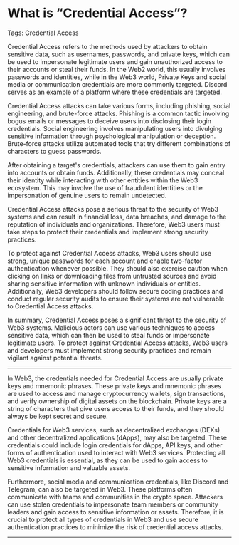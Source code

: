 # What is “Credential Access”?

Tags: Credential Access

Credential Access refers to the methods used by attackers to obtain sensitive data, such as usernames, passwords, and private keys, which can be used to impersonate legitimate users and gain unauthorized access to their accounts or steal their funds. In the Web2 world, this usually involves passwords and identities, while in the Web3 world, Private Keys and social media or communication credentials are more commonly targeted. Discord serves as an example of a platform where these credentials are targeted.

Credential Access attacks can take various forms, including phishing, social engineering, and brute-force attacks. Phishing is a common tactic involving bogus emails or messages to deceive users into disclosing their login credentials. Social engineering involves manipulating users into divulging sensitive information through psychological manipulation or deception. Brute-force attacks utilize automated tools that try different combinations of characters to guess passwords.

After obtaining a target's credentials, attackers can use them to gain entry into accounts or obtain funds. Additionally, these credentials may conceal their identity while interacting with other entities within the Web3 ecosystem. This may involve the use of fraudulent identities or the impersonation of genuine users to remain undetected.

Credential Access attacks pose a serious threat to the security of Web3 systems and can result in financial loss, data breaches, and damage to the reputation of individuals and organizations. Therefore, Web3 users must take steps to protect their credentials and implement strong security practices.

To protect against Credential Access attacks, Web3 users should use strong, unique passwords for each account and enable two-factor authentication whenever possible. They should also exercise caution when clicking on links or downloading files from untrusted sources and avoid sharing sensitive information with unknown individuals or entities. Additionally, Web3 developers should follow secure coding practices and conduct regular security audits to ensure their systems are not vulnerable to Credential Access attacks.

In summary, Credential Access poses a significant threat to the security of Web3 systems. Malicious actors can use various techniques to access sensitive data, which can then be used to steal funds or impersonate legitimate users. To protect against Credential Access attacks, Web3 users and developers must implement strong security practices and remain vigilant against potential threats.

---

In Web3, the credentials needed for Credential Access are usually private keys and mnemonic phrases. These private keys and mnemonic phrases are used to access and manage cryptocurrency wallets, sign transactions, and verify ownership of digital assets on the blockchain. Private keys are a string of characters that give users access to their funds, and they should always be kept secret and secure.

Credentials for Web3 services, such as decentralized exchanges (DEXs) and other decentralized applications (dApps), may also be targeted. These credentials could include login credentials for dApps, API keys, and other forms of authentication used to interact with Web3 services. Protecting all Web3 credentials is essential, as they can be used to gain access to sensitive information and valuable assets.

Furthermore, social media and communication credentials, like Discord and Telegram, can also be targeted in Web3. These platforms often communicate with teams and communities in the crypto space. Attackers can use stolen credentials to impersonate team members or community leaders and gain access to sensitive information or assets. Therefore, it is crucial to protect all types of credentials in Web3 and use secure authentication practices to minimize the risk of credential access attacks.

---